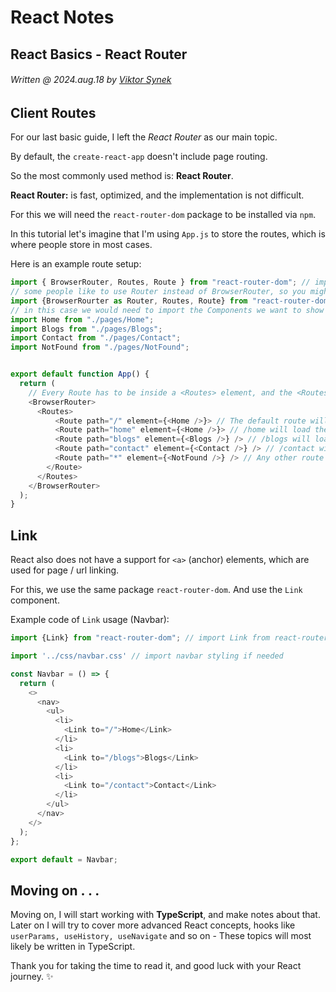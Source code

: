 # React Notes
## React Basics - React Router
###### Written @ 2024.aug.18 by [Viktor Synek](https://github.com/viktorsynek)

## Client Routes

For our last basic guide, I left the *React Router* as our main topic.

By default, the ``create-react-app`` doesn't include page routing.

So the most commonly used method is: **React Router**.

**React Router:** is fast, optimized, and the implementation is not difficult.

For this we will need the ``react-router-dom`` package to be installed via ``npm``.

In this tutorial let's imagine that I'm using ``App.js`` to store the routes, which is where people store in most cases.

Here is an example route setup:

```javascript
import { BrowserRouter, Routes, Route } from "react-router-dom"; // import necessary components from the package
// some people like to use Router instead of BrowserRouter, so you might also see it like this:
import {BrowserRourter as Router, Routes, Route} from "react-router-dom";
// in this case we would need to import the Components we want to show for each route:
import Home from "./pages/Home";
import Blogs from "./pages/Blogs";
import Contact from "./pages/Contact";
import NotFound from "./pages/NotFound";


export default function App() {
  return (
    // Every Route has to be inside a <Routes> element, and the <Routes> element has to be inside <Router> or in this case <BrowserRouter>
    <BrowserRouter>
      <Routes>
          <Route path="/" element={<Home />}> // The default route will load the Home component
          <Route path="home" element={<Home />}> // /home will load the Home component
          <Route path="blogs" element={<Blogs />} /> // /blogs will load the Blogs component
          <Route path="contact" element={<Contact />} /> // /contact will load the Contact component
          <Route path="*" element={<NotFound />} /> // Any other route for example: /login will load the 404 notfound error component
        </Route>
      </Routes>
    </BrowserRouter>
  );
}
```

## Link

React also does not have a support for ``<a>`` (anchor) elements, which are used for page / url linking.

For this, we use the same package ``react-router-dom``. And use the ``Link`` component.

Example code of ``Link`` usage (Navbar):

```javascript
import {Link} from "react-router-dom"; // import Link from react-router-dom

import '../css/navbar.css' // import navbar styling if needed 

const Navbar = () => {
  return (
    <>
      <nav>
        <ul>
          <li>
            <Link to="/">Home</Link>
          </li>
          <li>
            <Link to="/blogs">Blogs</Link>
          </li>
          <li>
            <Link to="/contact">Contact</Link>
          </li>
        </ul>
      </nav>
    </>
  );
};

export default = Navbar;
```

## Moving on . . . 

Moving on, I will start working with **TypeScript**, and make notes about that. Later on I will try to cover more advanced React concepts, hooks like ``userParams, useHistory, useNavigate`` and so on - These topics will most likely be written in TypeScript. 

Thank you for taking the time to read it, and good luck with your React journey. ✨
